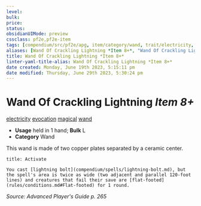 ```yaml
---
level:
bulk:
price:
status:
obsidianUIMode: preview
cssclass: pf2e,pf2e-item
tags: [compendium/src/pf2e/apg, item/category/wand, trait/electricity, trait/evocation, trait/magical, trait/wand]
aliases: [Wand Of Crackling Lightning *Item 8+*, "Wand Of Crackling Lightning"]
title: Wand Of Crackling Lightning *Item 8+*
linter-yaml-title-alias: Wand Of Crackling Lightning *Item 8+*
date created: Monday, June 19th 2023, 5:15:11 pm
date modified: Thursday, June 29th 2023, 5:30:24 pm
---
```


# Wand Of Crackling Lightning *Item 8+*

[electricity](rules/traits/electricity.md) [evocation](rules/traits/evocation.md) [magical](rules/traits/magical.md) [wand](rules/traits/wand.md)  

- **Usage** held in 1 hand; **Bulk** L
- **Category** Wand

This wand is made of two copper plates separated by a ceramic center.

```ad-embed-ability
title: Activate

You cast [lightning bolt](compendium/spells/lightning-bolt.md), but the spell's area is twice as wide (two adjacent and parallel 120-foot lines) and creatures that fail their save are [flat-footed](rules/conditions.md#Flat-footed) for 1 round.
```

*Source: Advanced Player's Guide p. 265*
